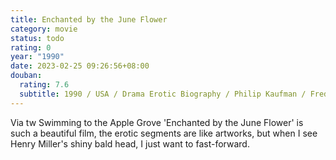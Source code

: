 ```yaml
---
title: Enchanted by the June Flower
category: movie
status: todo
rating: 0
year: "1990"
date: 2023-02-25 09:26:56+08:00
douban:
  rating: 7.6
  subtitle: 1990 / USA / Drama Erotic Biography / Philip Kaufman / Fred Ward Uma Thurman
---
```


Via tw Swimming to the Apple Grove 'Enchanted by the June Flower' is such a beautiful film, the erotic segments are like artworks, but when I see Henry Miller's shiny bald head, I just want to fast-forward.
